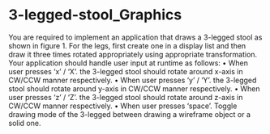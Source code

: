 # 3-legged-stool_Graphics
You are required to implement an application that draws a 3-legged stool as shown in figure 1. For the legs, first
create one in a display list and then draw it three times rotated appropriately using appropriate transformation.
Your application should handle user input at runtime as follows:
• When user presses ‘x’ / ‘X’. the 3-legged stool should rotate around x-axis in CW/CCW manner
respectively.
• When user presses ‘y’ / ‘Y’. the 3-legged stool should rotate around y-axis in CW/CCW manner
respectively.
• When user presses ‘z’ / ‘Z’. the 3-legged stool should rotate around z-axis in CW/CCW manner
respectively.
• When user presses ‘space’. Toggle drawing mode of the 3-legged between drawing a wireframe object or
a solid one.
